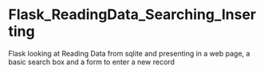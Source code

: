 # Flask_ReadingData_Searching_Inserting
Flask looking at Reading Data from sqlite and presenting in a web page, a basic search box and a form to enter a new record

